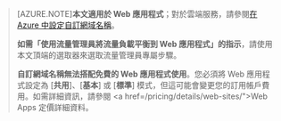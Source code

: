 > [AZURE.NOTE]**本文適用於 Web 應用程式**；對於雲端服務，請參閱<a href="/develop/net/common-tasks/custom-dns/">在 Azure 中設定自訂網域名稱</a>。
>
> **如需「使用流量管理員將流量負載平衡到 Web 應用程式」的指示**，請使用本文頂端的選取器來選取流量管理員專屬步驟。
>
> **自訂網域名稱無法搭配免費的 Web 應用程式使用**。您必須將 Web 應用程式設定為 [**共用**]、[**基本**] 或 [**標準**] 模式，但這可能會變更您的訂用帳戶費用。如需詳細資訊，請參閱 <a href=/pricing/details/web-sites/">Web Apps 定價詳細資料</a>。

<!---HONumber=July15_HO4-->